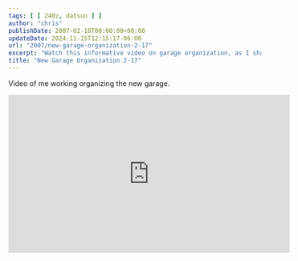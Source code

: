 ```yaml
---
tags: [ [ 240z, datsun ] ]
author: "chris"
publishDate: 2007-02-18T00:00:00+00:00
updateDate: 2024-11-15T12:15:17-06:00
url: "2007/new-garage-organization-2-17"
excerpt: "Watch this informative video on garage organization, as I share practical tips while tackling my new garage."
title: "New Garage Organization 2-17"
---
```


Video of me working organizing the new garage. 

<iframe width="560" height="315" src="https://www.youtube.com/embed/iRMes1B9v6g?si=Jx7YJ21ZmpdR5tpu" title="YouTube video player" frameborder="0" allow="accelerometer; autoplay; clipboard-write; encrypted-media; gyroscope; picture-in-picture; web-share" referrerpolicy="strict-origin-when-cross-origin" allowfullscreen></iframe>
